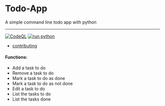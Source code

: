 # Todo-App
A simple command line todo app with python
___
[![CodeQL](https://github.com/legit-programming/Todo-App/actions/workflows/codeql-analysis.yml/badge.svg)](https://github.com/legit-programming/Todo-App/actions/workflows/codeql-analysis.yml)
[![run python](https://github.com/legit-programming/Todo-App/actions/workflows/python.yml/badge.svg)](https://github.com/legit-programming/Todo-App/actions/workflows/python.yml)
* [contributing](https://github.com/legit-programming/Todo-App/blob/main/CONTRIBUTING.md)
#### Functions:
* Add a task to do
* Remove a task to do
* Mark a task to do as done
* Mark a task to do as not done
* Edit a task to do
* List the tasks to do
* List the tasks done
